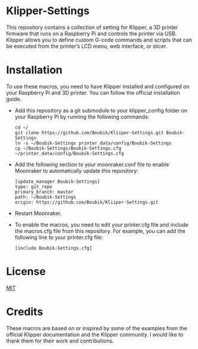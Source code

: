 # Klipper-Settings
This repository contains a collection of setting for Klipper, a 3D printer firmware that runs on a Raspberry Pi and controls the printer via USB. Klipper allows you to define custom G-code commands and scripts that can be executed from the printer’s LCD menu, web interface, or slicer.

# Installation
To use these macros, you need to have Klipper installed and configured on your Raspberry Pi and 3D printer. You can follow the official installation guide.
- Add this repository as a git submodule to your klipper_config folder on your Raspberry Pi by running the following commands:
  ```terminal
  cd ~/
  git clone https://github.com/Boubik/Kliiper-Settings.git Boubik-Settings
  ln -s ~/Boubik-Settings printer_data/config/Boubik-Settings
  cp ~/Boubik-Settings/Boubik-Settings.cfg ~/printer_data/config/Boubik-Settings.cfg
  ```

- Add the following section to your moonraker.conf file to enable Moonraker to automatically update this repository:
  ```config
  [update_manager Boubik-Settings]
  type: git_repo
  primary_branch: master
  path: ~/Boubik-Settings
  origin: https://github.com/Boubik/Kliiper-Settings.git
  ```

- Restart Moonraker.

- To enable the macros, you need to edit your printer.cfg file and include the macros.cfg file from this repository. For example, you can add the following line to your printer.cfg file:
  ```config
  [include Boubik-Settings.cfg]
  ```

# License
[MIT](LICENSE)

# Credits
These macros are based on or inspired by some of the examples from the official Klipper documentation and the Klipper community. I would like to thank them for their work and contributions.

